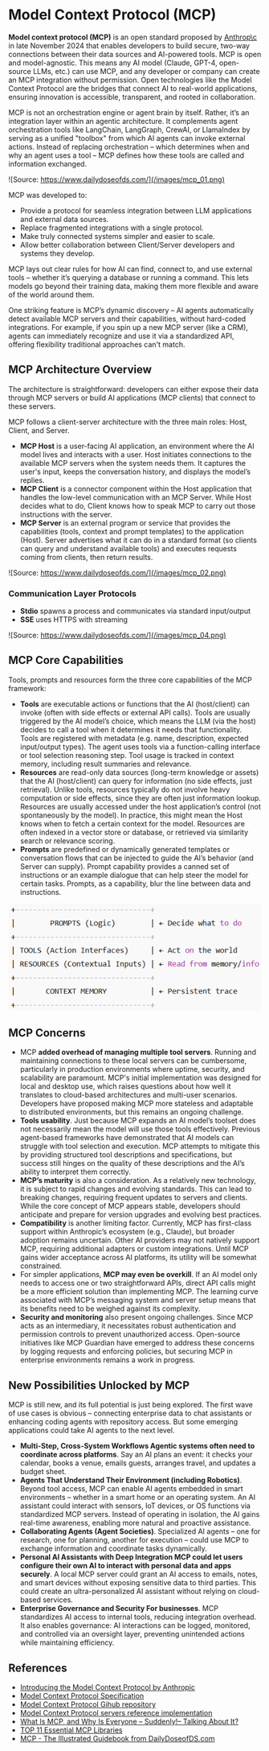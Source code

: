 # Model Context Protocol (MCP)

**Model context protocol (MCP)** is an open standard proposed by [Anthrop\c](https://www.anthropic.com/) in late November 2024 that enables developers to build secure, two-way connections between their data sources and AI-powered tools. MCP is open and model-agnostic. This means any AI model (Claude, GPT-4, open-source LLMs, etc.) can use MCP, and any developer or company can create an MCP integration without permission. Open technologies like the Model Context Protocol are the bridges that connect AI to real-world applications, ensuring innovation is accessible, transparent, and rooted in collaboration.

MCP is not an orchestration engine or agent brain by itself. Rather, it’s an integration layer within an agentic architecture. It complements agent orchestration tools like LangChain, LangGraph, CrewAI, or LlamaIndex by serving as a unified "toolbox" from which AI agents can invoke external actions. Instead of replacing orchestration – which determines when and why an agent uses a tool – MCP defines how these tools are called and information exchanged.

![Source: https://www.dailydoseofds.com/](/images/mcp_01.png)

MCP was developed to:
- Provide a protocol for seamless integration between LLM applications and external data sources.
- Replace fragmented integrations with a single protocol.
- Make truly connected systems simpler and easier to scale.
- Allow better collaboration between Client/Server developers and systems they develop.

MCP lays out clear rules for how AI can find, connect to, and use external tools – whether it’s querying a database or running a command. This lets models go beyond their training data, making them more flexible and aware of the world around them.

One striking feature is MCP’s dynamic discovery – AI agents automatically detect available MCP servers and their capabilities, without hard-coded integrations. For example, if you spin up a new MCP server (like a CRM), agents can immediately recognize and use it via a standardized API, offering flexibility traditional approaches can't match.

## MCP Architecture Overview
The architecture is straightforward: developers can either expose their data through MCP servers or build AI applications (MCP clients) that connect to these servers.


MCP follows a client-server architecture with the three main roles: Host, Client, and Server.
- **MCP Host** is a user-facing AI application, an environment where the AI model lives and interacts with a user. Host initiates connections to the available MCP servers when the system needs them. It captures the user's input, keeps the conversation history, and displays the model’s replies.
- **MCP Client** is a connector component within the Host application that handles the low-level communication with an MCP Server. While Host decides what to do, Client knows how to speak MCP to carry out those instructions with the server.
- **MCP Server** is an external program or service that provides the capabilities (tools, context and prompt templates) to the application (Host). Server advertises what it can do in a standard format (so clients can query and understand available tools) and executes requests coming from clients, then return results.

![Source: https://www.dailydoseofds.com/](/images/mcp_02.png)

### Communication Layer Protocols
- **Stdio** spawns a process and communicates via standard input/output
- **SSE** uses HTTPS with streaming

![Source: https://www.dailydoseofds.com/](/images/mcp_04.png)

## MCP Core Capabilities

Tools, prompts and resources form the three core capabilities of the MCP framework:
- **Tools** are executable actions or functions that the AI (host/client) can invoke (often with side effects or external API calls). Tools are usually triggered by the AI model’s choice, which means the LLM (via the host) decides to call a tool when it determines it needs that functionality. Tools are registered with metadata (e.g. name, description, expected input/output types). The agent uses tools via a function-calling interface or tool selection reasoning step. Tool usage is tracked in context memory, including result summaries and relevance.
- **Resources** are read-only data sources (long-term knowledge or assets) that the AI (host/client) can query for information (no side effects, just retrieval). Unlike tools, resources typically do not involve heavy computation or side effects, since they are often just information lookup. Resources are usually accessed under the host application’s control (not spontaneously by the model). In practice, this might mean the Host knows when to fetch a certain context for the model. Resources are often indexed in a vector store or database, or retrieved via similarity search or relevance scoring.
- **Prompts** are predefined  or dynamically generated templates or conversation flows that can be injected to guide the AI’s behavior (and Server can supply). Prompt capability provides a canned set of instructions or an example dialogue that can help steer the model for certain tasks. Prompts, as a capability, blur the line between data and instructions.

![Source: none](/images/mcp_03.png)

## MCP Concerns
- MCP **added overhead of managing multiple tool servers**. Running and maintaining connections to these local servers can be cumbersome, particularly in production environments where uptime, security, and scalability are paramount. MCP's initial implementation was designed for local and desktop use, which raises questions about how well it translates to cloud-based architectures and multi-user scenarios. Developers have proposed making MCP more stateless and adaptable to distributed environments, but this remains an ongoing challenge.
- **Tools usability**. Just because MCP expands an AI model’s toolset does not necessarily mean the model will use those tools effectively. Previous agent-based frameworks have demonstrated that AI models can struggle with tool selection and execution. MCP attempts to mitigate this by providing structured tool descriptions and specifications, but success still hinges on the quality of these descriptions and the AI’s ability to interpret them correctly.
- **MCP’s maturity** is also a consideration. As a relatively new technology, it is subject to rapid changes and evolving standards. This can lead to breaking changes, requiring frequent updates to servers and clients. While the core concept of MCP appears stable, developers should anticipate and prepare for version upgrades and evolving best practices.
- **Compatibility** is another limiting factor. Currently, MCP has first-class support within Anthropic’s ecosystem (e.g., Claude), but broader adoption remains uncertain. Other AI providers may not natively support MCP, requiring additional adapters or custom integrations. Until MCP gains wider acceptance across AI platforms, its utility will be somewhat constrained.
- For simpler applications, **MCP may even be overkill**. If an AI model only needs to access one or two straightforward APIs, direct API calls might be a more efficient solution than implementing MCP. The learning curve associated with MCP’s messaging system and server setup means that its benefits need to be weighed against its complexity.
- **Security and monitoring** also present ongoing challenges. Since MCP acts as an intermediary, it necessitates robust authentication and permission controls to prevent unauthorized access. Open-source initiatives like MCP Guardian have emerged to address these concerns by logging requests and enforcing policies, but securing MCP in enterprise environments remains a work in progress.

## New Possibilities Unlocked by MCP
MCP is still new, and its full potential is just being explored. The first wave of use cases is obvious – connecting enterprise data to chat assistants or enhancing coding agents with repository access. But some emerging applications could take AI agents to the next level.
- **Multi-Step, Cross-System Workflows Agentic systems often need to coordinate across platforms**. Say an AI plans an event: it checks your calendar, books a venue, emails guests, arranges travel, and updates a budget sheet.
- **Agents That Understand Their Environment (including Robotics)**. Beyond tool access, MCP can enable AI agents embedded in smart environments – whether in a smart home or an operating system. An AI assistant could interact with sensors, IoT devices, or OS functions via standardized MCP servers. Instead of operating in isolation, the AI gains real-time awareness, enabling more natural and proactive assistance.
- **Collaborating Agents (Agent Societies)**. Specialized AI agents – one for research, one for planning, another for execution – could use MCP to exchange information and coordinate tasks dynamically.
- **Personal AI Assistants with Deep Integration MCP could let users configure their own AI to interact with personal data and apps securely**. A local MCP server could grant an AI access to emails, notes, and smart devices without exposing sensitive data to third parties. This could create an ultra-personalized AI assistant without relying on cloud-based services.
- **Enterprise Governance and Security For businesses**. MCP standardizes AI access to internal tools, reducing integration overhead. It also enables governance: AI interactions can be logged, monitored, and controlled via an oversight layer, preventing unintended actions while maintaining efficiency.


## References
- [Introducing the Model Context Protocol by Anthropic](https://www.anthropic.com/news/model-context-protocol)
- [Model Context Protocol Specification](https://modelcontextprotocol.io/overview)
- [Model Context Protocol Gihub repository](https://github.com/modelcontextprotocol)
- [Model Context Protocol servers reference implementation](https://github.com/modelcontextprotocol/servers)
- [What Is MCP, and Why Is Everyone – Suddenly!– Talking About It?](https://huggingface.co/blog/Kseniase/mcp)
- [TOP 11 Essential MCP Libraries](https://huggingface.co/blog/LLMhacker/top-11-essential-mcp-libraries)
- [MCP - The Illustrated Guidebook from DailyDoseofDS.com](https://www.dailydoseofds.com/)
